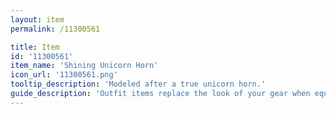 ```yaml
---
layout: item
permalink: /11300561

title: Item
id: '11300561'
item_name: 'Shining Unicorn Horn'
icon_url: '11300561.png'
tooltip_description: 'Modeled after a true unicorn horn.'
guide_description: 'Outfit items replace the look of your gear when equipped.'
---
```

